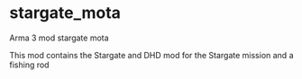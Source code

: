 # stargate_mota

Arma 3 mod stargate mota

This mod contains the Stargate and DHD mod for the Stargate mission and a fishing rod
